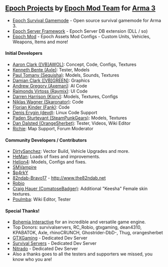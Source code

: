 ## [Epoch Projects](https://github.com/EpochModTeam) by [Epoch Mod Team](https://github.com/orgs/EpochModTeam/people) for [Arma 3](https://arma3.com/)

* [Epoch Survival Gamemode](https://github.com/EpochModTeam/Epoch) - Open source survival gamemode for Arma 3.
* [Epoch Server Framework](https://github.com/EpochModTeam/EpochServer) - Epoch Server DB extension (DLL / so)
* [Epoch Mod](https://github.com/EpochModTeam/EpochCore) - Epoch Assets Mod Configs - Custom Units, Vehicles, Weapons, Items and more!

#### Initial Developers
* [Aaron Clark ([VB]AWOL)](http://epochmod.com): Concept, Code, Configs, Textures
* [Kenneth Bente (Axle)](www.twitch.tv/axles): Tester, Models
* [Paul Tomany (Sequisha)](https://www.twitch.tv/sequisha): Models, Sounds, Textures
* [Damian Clark ([VB]GREEN)](http://epochmod.com): Graphics
* [Andrew Gregory (Axeman)](http://thefreezer.co.uk): AI Code
* [Raimonds Virtoss (Raymix)](https://www.twitch.tv/raymich): UI Code
* [Darren Harrison (Kiory)](https://www.twitch.tv/kiory123): Models, Textures, Configs
* [Niklas Wagner (Skaronator)](https://skaronator.com): Code
* [Florian Kinder (Fank)](https://github.com/Fank): Code
* [Denis Erygin (devd)](https://github.com/denisio): Linux Code Support
* [Paden Sturtevant (SteamPunkGears)](https://www.twitch.tv/steampunkgears): Models, Textures
* [Dan Dalsted (OrangeSherbet)](https://www.twitch.tv/OrangeSherbet): Tester, Videos, Wiki Editor
* [Richie](http://uk-gaming-zone.co.uk): Map Support, Forum Moderator

#### Community Developers / Contributors
* [DirtySanchez](https://github.com/ravmustang): Vector Build, Vehicle Upgrades and more.
* [HeMan](https://github.com/Ignatz-HeMan): Loads of fixes and improvements.
* [Helion4](https://github.com/Helion4): Models, Configs and fixes.
* [SMVampire](https://github.com/SMVampire)
* [$p4rkY](https://github.com/SPKcoding)
* [82ndab-Bravo17](https://github.com/82ndab-Bravo17) - http://www.the82ndab.net
* [Robio](https://github.com/RC-Robio)
* [Craig Hauer (ComatoseBadger)](https://twitter.com/comatosebadger): Additional "Keesha" Female skin textures.
* [Poulmba](https://www.youtube.com/user/poulmba): Wiki Editor, Tester

#### Special Thanks!

* [Bohemia Interactive](http://bistudio.com) for an incredible and versatile game engine.
* Top Donors: survivalservers, RC_Robio, gtxgaming, dean4310, KPABATOK, Axle, rhinoCRUNCH, Ghostrider-DbD-, Thug, orangesherbet
* [GTXGaming](http://www.gtxgaming.co.uk) - Dedicated Dev Server
* [Survival Servers](https://www.survivalservers.com) - Dedicated Dev Server
* [Nitrado](https://server.nitrado.net) - Dedicated Dev Server
* Also a thanks goes to all the testers and supporters we missed, you know who you are!
